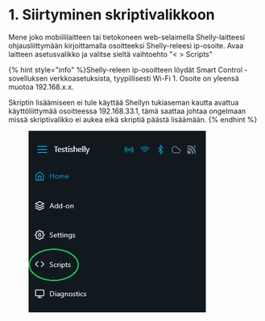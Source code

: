 # 1. Siirtyminen skriptivalikkoon

Mene joko mobiililaitteen tai tietokoneen web-selaimella Shelly-laitteesi ohjausliittymään kirjoittamalla osoitteeksi Shelly-releesi ip-osoite. Avaa laitteen asetusvalikko ja valitse sieltä vaihtoehto "< > Scripts"

{% hint style="info" %}Shelly-releen ip-osoitteen löydät Smart Control -sovelluksen verkkoasetuksista, tyypillisesti Wi-Fi 1. Osoite on yleensä muotoa 192.168.x.x.

Skriptin lisäämiseen ei tule käyttää Shellyn tukiaseman kautta avattua käyttöliittymää osoitteessa 192.168.33.1, tämä saattaa johtaa ongelmaan missä skriptivalikko ei aukea eikä skriptiä päästä lisäämään.
{% endhint %}

<figure><img src="../../../../.gitbook/assets/2 menu.png" alt=""><figcaption></figcaption></figure>
